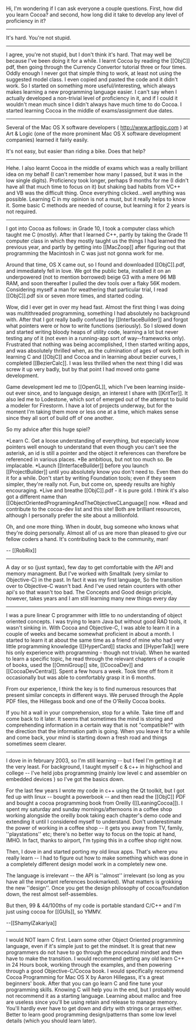 Hi, I'm wondering if I can ask everyone a couple questions. First, how did you learn Cocoa? and second, how long did it take to develop any level of proficiency in it?

----

It's hard.  You're not stupid.

----

I agree, you're not stupid, but I don't think it's hard. That may well be because I've been doing it for a while. I learnt Cocoa by reading the [[ObjC]] pdf, then going through the Currency Convertor tutorial three or four times. Oddly enough I never got that simple thing to work, at least not using the suggested model class. I even copied and pasted the code and it didn't work. So I started on something more useful/interesting, which always makes learning a new programming language easier. I can't say when I actually developed a non-trivial level of proficiency in it, and if I could it wouldn't mean much since I didn't always have much time to do Cocoa. I started learning Cocoa in the middle of exams/assignment due dates.

----

Several of the Mac OS X software developers ( http://www.artlogic.com ) at Art & Logic (one of the more prominent Mac OS X software development companies) learned it fairly easily.

It's not easy, but easier than riding a bike. Does that help?

----

Hehe. I also learnt Cocoa in the middle of exams which was a really brilliant idea on my behalf (I can't remember how many I passed, but it was in the low single digits). Proficiency took longer, perhaps 9 months for me (I didn't have all that much time to focus on it) but shaking bad habits from VC++ and VB was the difficult thing. Once everything clicked...well anything was possible. Learning C in my opinion is not a must, but it really helps to know it. Some basic C methods are needed of course, but learning it for 2 years is not required.

----

I got into Cocoa as follows: in Grade 10, I took a computer class which taught me C (mostly). After that I learned C++, partly by taking the Grade 11 computer class in which they mostly taught us the things I had learned the previous year, and partly by getting into [[MacZoop]] after figuring out that programming the Macintosh in C was just not gonna work for me.

Around that time, OS X came out, so I found and downloaded [[ObjC]].pdf, and immediately fell in love. We got the public beta, installed it on an underpowered (not to mention borrowed) beige G3 with a mere 96 MB RAM, and soon thereafter I pulled the dev tools over a flaky 56K modem. Considering myself a man for weathering that particular trial, I read [[ObjC]].pdf six or seven more times, and started coding.

Wow, did I ever get in over my head fast. Almost the first thing I was doing was multithreaded programming, something I had absolutely no background with. After that I got really badly confused by [[InterfaceBuilder]] and forgot what pointers were or how to write functions (seriously). So I slowed down and started writing bloody heaps of utility code, learning a lot but never testing any of it (not even in a running-app sort of way--frameworks only). Frustrated that nothing was being accomplished, I then started writing apps, and was absolutely thrilled when, as the culmination of ages of work both in learning C and [[ObjC]] and Cocoa and in learning about bezier curves, I completed [[BezierCalc]]. I was less thrilled when the next thing I did was screw it up very badly, but by that point I had moved onto game development.

Game development led me to [[OpenGL]], which I've been learning inside-out ever since, and to language design, an interest I share with [[KritTer]]. It also led me to Lodestone, which sort of emerged out of the attempt to build a modeler for Firestorm. I have a lot of projects underway, but for the moment I'm taking them more or less one at a time, which makes sense since they all sort of build off of one another.

So my advice after this huge spiel?


*Learn C. Get a loose understanding of everything, but especially know pointers well enough to understand that even though you can't see the asterisk, an id is still a pointer and the object it references can therefore be referenced in various places.
*Be ambitious, but not too much so. Be implacable. 
*Launch [[InterfaceBuilder]] before you launch [[ProjectBuilder]] until you absolutely know you don't need to. Even then do it for a while. Don't start by writing Foundation tools; even if they seem simpler, they're really not. Fun, but come on, speedy results are highly encouraging.
*Live and breathe [[ObjC]].pdf - it is pure gold. I think it's also got a different name than [[ObjectOrientedProgramingAndTheObjectiveCLanguage]] now.
*Read and contribute to the cocoa-dev list and this site! Both are brilliant resources, although I personally prefer the site about a millionfold.


Oh, and one more thing. When in doubt, bug someone who knows what they're doing personally. Almost all of us are more than pleased to give our fellow coders a hand. It's contributing back to the community, man!

-- [[RobRix]]

----


A day or so (just syntax), few day to get comfortable with the API and memory managment.  But I've worked with Smalltalk (very similar to Objective-C) in the past.  In fact it was my first language,  So the transition over to Objective-C wasn't bad.  And I've used retain counters with other api's so that wasn't too bad.  The Concepts and Good design priciple, however, takes years and I am still learning many new things every day

----

I was a pure linear C programmer with little to no understanding of object oriented concepts.  I was trying to learn Java but without good RAD tools, it wasn't sinking in.  With Cocoa and Objective-C, I was able to learn it in a couple of weeks and became somewhat proficient in about a month.  I started to learn it at about the same time as a friend of mine who had very little programming knowledge ([[HyperCard]] stacks and [[HyperTalk]] were his only experience with programming - though not trivial).  When he wanted to learn a specific topic, he read through the relevant chapters of a couple of books, used the [[OmniGroup]] site, [[CocoaDev]] and [[CocoaDevCentral]].  Spent a few hours a week.  Took time off from it occasionally but was able to comfortably grasp it in 6 months.

From our experience, I think the key is to find numerous resources that present similar concepts in different ways.  We perused through the Apple PDF files, the Hillegass book and one of the O'Reilly Cocoa books.  

If you hit a wall in your comprehension, stop for a while.  Take time off and come back to it later.  It seems that sometimes the mind is storing and comprehending information in a certain way that is not "compatible?" with the direction that the information path is going.  When you leave it for a while and come back, your mind is starting down a fresh road and things sometimes seem clearer.

----

I dove in in february 2003, so I'm still learning -- but I feel I'm getting it at the very least. For background, I taught myself c & c++ in highschool and college -- I've held jobs programming (mainly low level c and assembler on embedded devices ) so I've got the basics down.

For the last few years I wrote my code in c++ using the Qt toolkit, but I got fed up with linux -- bought a powerbook -- and then read the [[ObjC]] PDF and bought a cocoa programming book from Oreilly ([[LeaningCocoa]]). I spent my saturday and sunday mornings/afternoons in a coffee shop working alongside the oreilly book taking each chapter's demo code and extending it until I considered myself to understand. Don't underestimate the power of working in a coffee shop -- it gets you away from TV, family, ''playstations'' etc; there's no better way to focus on the topic at hand, IMHO. In fact, thanks to airport, I'm typing this in a coffee shop right now.

Then, I dove in and started porting my old linux apps. That's where you really learn -- I had to figure out how to make something which was done in a completely different design model work in a completely new one. 

The language is irrelevant -- the API is ''almost'' irrelevant (so long as you have all the important references bookmarked). What matters is grokking the new ''design''. Once you get the design philosophy of cocoa/foundation down, the rest almost self-assembles.

But then, 99 & 44/100ths of my code is portable standard C/C++ and I'm just using cocoa for [[GUIs]], so YMMV.

--[[ShamylZakariya]]

----

I would NOT learn C first.  Learn some other Object Oriented programming language, even if it's simple just to get the mindset.  It is great that new programmers do not have to go through the procedural mindset and then have to make the transition.  I would recommend getting any old learn C++ in 24 Hours book, working through the examples, and then powering through a good Objective-C/Cocoa book.  I would specifically recommend Cocoa Programming for Mac OS X by Aaron Hillegass, it's a great beginners' book.  After that you can go learn C and fine tune your programming skills.  Knowing C will help you in the end, but I probably would not recommend it as a starting language.  Learning about malloc and free are useless since you'll be using retain and release to manage memory.  You'll hardly ever have to get down and dirty with strings or arrays either.  Better to learn good programming design/patterns than some low level details (which you should learn later).